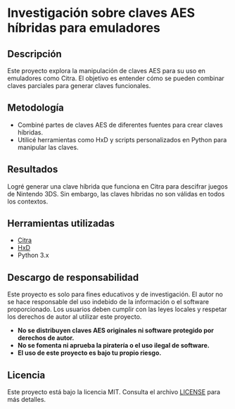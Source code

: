 # Investigación sobre claves AES híbridas para emuladores

## Descripción
Este proyecto explora la manipulación de claves AES para su uso en emuladores como Citra. El objetivo es entender cómo se pueden combinar claves parciales para generar claves funcionales.

## Metodología
- Combiné partes de claves AES de diferentes fuentes para crear claves híbridas.
- Utilicé herramientas como HxD y scripts personalizados en Python para manipular las claves.

## Resultados
Logré generar una clave híbrida que funciona en Citra para descifrar juegos de Nintendo 3DS. Sin embargo, las claves híbridas no son válidas en todos los contextos.

## Herramientas utilizadas
- [Citra](https://citra-emu.org/)
- [HxD](https://mh-nexus.de/en/hxd/)
- Python 3.x

## Descargo de responsabilidad
Este proyecto es solo para fines educativos y de investigación. El autor no se hace responsable del uso indebido de la información o el software proporcionado. Los usuarios deben cumplir con las leyes locales y respetar los derechos de autor al utilizar este proyecto.

- **No se distribuyen claves AES originales ni software protegido por derechos de autor.**
- **No se fomenta ni aprueba la piratería o el uso ilegal de software.**
- **El uso de este proyecto es bajo tu propio riesgo.**

## Licencia
Este proyecto está bajo la licencia MIT. Consulta el archivo [LICENSE](LICENSE) para más detalles.
